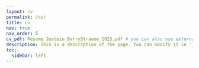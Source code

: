 ```yaml
---
layout: cv
permalink: /cv/
title: cv
nav: true
nav_order: 5
cv_pdf: Resume_Jostein_BarryStraume_2025.pdf # you can also use external links here
description: This is a description of the page. You can modify it in '_pages/cv.md'. You can also change or remove the top pdf download button.
toc:
  sidebar: left
---
```

